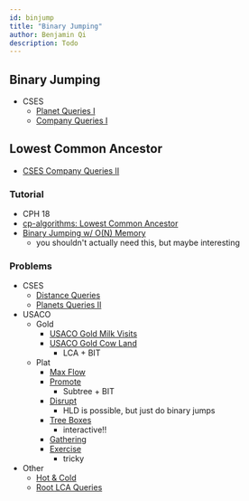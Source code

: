 ```yaml
---
id: binjump
title: "Binary Jumping"
author: Benjamin Qi
description: Todo
---
```


## Binary Jumping

  - CSES
    - [Planet Queries I](https://cses.fi/problemset/task/1750)
    - [Company Queries I](https://cses.fi/problemset/task/1687)

## Lowest Common Ancestor

 - [CSES Company Queries II](https://cses.fi/problemset/task/1688)

### Tutorial

 - CPH 18
 - [cp-algorithms: Lowest Common Ancestor](https://cp-algorithms.com/)
 - [Binary Jumping w/ O(N) Memory](https://codeforces.com/blog/entry/74847)
   - you shouldn't actually need this, but maybe interesting

### Problems

 - CSES
   - [Distance Queries](https://cses.fi/problemset/task/1135/)
   - [Planets Queries II](https://cses.fi/problemset/task/1160)
 - USACO
   - Gold
     - [USACO Gold Milk Visits](http://www.usaco.org/index.php?page=viewproblem2&cpid=970)
     - [USACO Gold Cow Land](http://www.usaco.org/index.php?page=viewproblem2&cpid=921)
       - LCA + BIT
   - Plat
     - [Max Flow](http://www.usaco.org/index.php?page=viewproblem2&cpid=576)
     - [Promote](http://www.usaco.org/index.php?page=viewproblem2&cpid=696)
       - Subtree + BIT
     - [Disrupt](http://www.usaco.org/index.php?page=viewproblem2&cpid=842)
       - HLD is possible, but just do binary jumps
     - [Tree Boxes](http://www.usaco.org/index.php?page=viewproblem2&cpid=948)
       - interactive!!
     - [Gathering](http://www.usaco.org/index.php?page=viewproblem2&cpid=866)
     - [Exercise](http://www.usaco.org/index.php?page=viewproblem2&cpid=901)
       - tricky
 - Other
   - [Hot & Cold](https://dmoj.ca/problem/bts17p7) [](105)
   - [Root LCA Queries](https://csacademy.com/contest/archive/task/root-lca-queries/) [](107)
